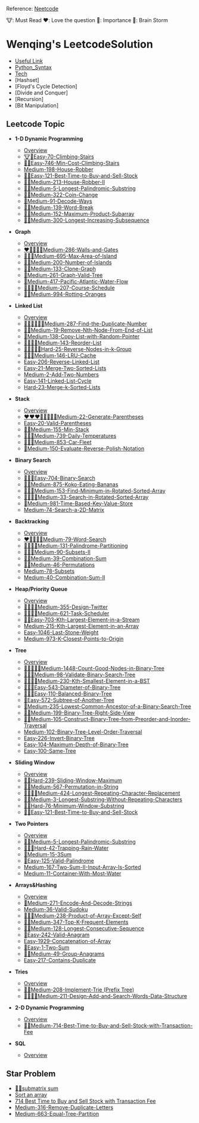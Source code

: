 Reference: [Neetcode](https://neetcode.io/practice)

🐮: Must Read
❤️: Love the question
🌟: Importance
🧠: Brain Storm

# Wenqing's LeetcodeSolution
  - [Useful Link](useful-link.md)
  - [Python_Syntax](python_syntax.md)
  - [Tech](tech.md)
  - [Hashset]
  - [Floyd's Cycle Detection]
  - [Divide and Conquer]
  - [Recursion]
  - [Bit Manipulation]

## Leetcode Topic

- **1-D Dynamic Programming**
  - [Overview](1-D-Dynamic-Programming/1-D-Dynamic-Programming.md)
  - [🐮🌟Easy-70-Climbing-Stairs](1-D-Dynamic-Programming/Easy-70-Climbing-Stairs.md)
  - [🧠🌟Easy-746-Min-Cost-Climbing-Stairs](1-D-Dynamic-Programming/Easy-746-Min-Cost-Climbing-Stairs.md)
  - [Medium-198-House-Robber](1-D-Dynamic-Programming/Medium-198-House-Robber.md)
  - [🧠🌟Easy-121-Best-Time-to-Buy-and-Sell-Stock](1-D-Dynamic-Programming/Easy-121-Best-Time-to-Buy-and-Sell-Stock.md)
  - [🧠🌟Medium-213-House-Robber-II](1-D-Dynamic-Programming/Medium-213-House-Robber-II.md)
  - [🧠🧠Medium-5-Longest-Palindromic-Substring](1-D-Dynamic-Programming/Medium-5-Longest-Palindromic-Substring.md)
  - [🧠🌟Medium-322-Coin-Change](1-D-Dynamic-Programming/Medium-322-Coin-Change.md)
  - [🌟Medium-91-Decode-Ways](1-D-Dynamic-Programming/Medium-91-Decode-Ways.md)
  - [🧠🌟Medium-139-Word-Break](1-D-Dynamic-Programming/Medium-139-Word-Break.md)
  - [🧠🌟Medium-152-Maximum-Product-Subarray](1-D-Dynamic-Programming/Medium-152-Maximum-Product-Subarray.md)
  - [🧠🌟Medium-300-Longest-Increasing-Subsequence](1-D-Dynamic-Programming/Medium-300-Longest-Increasing-Subsequence.md)
 

- **Graph**
  - [Overview](Graph/Graph.md)
  - [❤️🧠🌟🌟🌟Medium-286-Walls-and-Gates](Graph/Medium-286-Walls-and-Gates.md)
  - [🌟🌟🌟Medium-695-Max-Area-of-Island](Graph/Medium-695-Max-Area-of-Island.md)
  - [🌟🌟Medium-200-Number-of-Islands](Graph/Medium-200-Number-of-Islands.md)
  - [🧠🌟Medium-133-Clone-Graph](Graph/Medium-133-Clone-Graph.md)
  - [🧠Medium-261-Graph-Valid-Tree](Graph/Medium-261-Graph-Valid-Tree.md)
  - [🌟Medium-417-Pacific-Atlantic-Water-Flow](Graph/Medium-417-Pacific-Atlantic-Water-Flow.md)
  - [🧠🧠🌟🌟Medium-207-Course-Schedule](Graph/Medium-207-Course-Schedule.md)
  - [🌟🌟Medium-994-Rotting-Oranges](Graph/Medium-994-Rotting-Oranges.md)

- **Linked List**
  - [Overview](Linked-List/Linked-List.md)
  - [🧠🧠🧠🌟🌟🌟Medium-287-Find-the-Duplicate-Number](Linked-List/Medium-287-Find-the-Duplicate-Number.md)
  - [🧠🧠Medium-19-Remove-Nth-Node-From-End-of-List](Linked-List/Medium-19-Remove-Nth-Node-From-End-of-List.md)
  - [🧠Medium-138-Copy-List-with-Random-Pointer](Linked-List/Medium-138-Copy-List-with-Random-Pointer.md)
  - [🧠🧠🌟🌟Medium-143-Reorder-List](Linked-List/Medium-143-Reorder-List.md)
  - [🧠🧠🧠🌟🌟Hard-25-Reverse-Nodes-in-k-Group](Linked-List/Hard-25-Reverse-Nodes-in-k-Group.md)
  - [🌟🌟🌟Medium-146-LRU-Cache](Linked-List/Medium-146-LRU-Cache.md)
  - [Easy-206-Reverse-Linked-List](Linked-List/Easy-206-Reverse-Linked-List.md)
  - [Easy-21-Merge-Two-Sorted-Lists](Linked-List/Easy-21-Merge-Two-Sorted-Lists.md)
  - [Medium-2-Add-Two-Numbers](Linked-List/Medium-2-Add-Two-Numbers.md)
  - [Easy-141-Linked-List-Cycle](Linked-List/Easy-141-Linked-List-Cycle.md)
  - [Hard-23-Merge-k-Sorted-Lists](Linked-List/Hard-23-Merge-k-Sorted-Lists.md)

- **Stack**
  - [Overview](Stack/stack.md)
  - [❤️❤️❤️🧠🧠🌟🌟🌟Medium-22-Generate-Parentheses](Stack/Medium-22-Generate-Parentheses.md)
  - [Easy-20-Valid-Parentheses](Stack/Easy-20-Valid-Parentheses.md)
  - [🧠🌟Medium-155-Min-Stack](Stack/Medium-155-Min-Stack.md)
  - [🧠🌟🌟Medium-739-Daily-Temperatures](Stack/Medium-739-Daily-Temperatures.md)
  - [🧠🌟🌟Medium-853-Car-Fleet](Stack/Medium-853-Car-Fleet.md)
  - [🧠Medium-150-Evaluate-Reverse-Polish-Notation](Stack/Medium-150-Evaluate-Reverse-Polish-Notation.md)

- **Binary Search**
  - [Overview](Binary-Search/Binary-Search.md)
  - [🌟🌟🌟Easy-704-Binary-Search](Binary-Search/Easy-704-Binary-Search.md)
  - [🧠🌟Medium-875-Koko-Eating-Bananas](Binary-Search/Medium-875-Koko-Eating-Bananas.md)
  - [🧠🧠🌟Medium-153-Find-Minimum-in-Rotated-Sorted-Array](Binary-Search/Medium-153-Find-Minimum-in-Rotated-Sorted-Array.md)
  - [🧠🧠🧠🤷Medium-33-Search-in-Rotated-Sorted-Array](Binary-Search/Medium-33-Search-in-Rotated-Sorted-Array.md)
  - [🤷Medium-981-Time-Based-Key-Value-Store](Binary-Search/Medium-981-Time-Based-Key-Value-Store.md)
  - [Medium-74-Search-a-2D-Matrix](Binary-Search/Medium-74-Search-a-2D-Matrix.md)

- **Backtracking**
  - [Overview](Backtracking/backtracking.md)
  - [❤️🧠🌟🌟🌟Medium-79-Word-Search](Backtracking/Medium-79-Word-Search.md)
  - [🧠🧠🧠🌟Medium-131-Palindrome-Partitioning](Backtracking/Medium-131-Palindrome-Partitioning.md)
  - [🌟🌟🌟Medium-90-Subsets-II](Backtracking/Medium-90-Subsets-II.md)
  - [🌟🌟Medium-39-Combination-Sum](Backtracking/Medium-39-Combination-Sum.md)
  - [🧠🧠Medium-46-Permutations](Backtracking/Medium-46-Permutations.md)
  - [Medium-78-Subsets](Backtracking/Medium-78-Subsets.md)
  - [Medium-40-Combination-Sum-II](Backtracking/Medium-40-Combination-Sum-II.md)

- **Heap/Priority Queue**
  - [Overview](Heap-Priority-Queue/Heap.md)
  - [🧠🌟🌟🌟Medium-355-Design-Twitter](Heap-Priority-Queue/Medium-355-Design-Twitter.md)
  - [🧠🧠🌟🌟Medium-621-Task-Scheduler](Heap-Priority-Queue/Medium-621-Task-Scheduler.md)
  - [🌟🌟Easy-703-Kth-Largest-Element-in-a-Stream](Heap-Priority-Queue/Easy-703-Kth-Largest-Element-in-a-Stream.md)
  - [Medium-215-Kth-Largest-Element-in-an-Array](Heap-Priority-Queue/Medium-215-Kth-Largest-Element-in-an-Array.md)
  - [Easy-1046-Last-Stone-Weight](Heap-Priority-Queue/Easy-1046-Last-Stone-Weight.md)
  - [Medium-973-K-Closest-Points-to-Origin](Heap-Priority-Queue/Medium-973-K-Closest-Points-to-Origin.md) 

- **Tree**
  - [Overview](Tree/Tree.md)
  - [🧠🧠🌟🌟🌟Medium-1448-Count-Good-Nodes-in-Binary-Tree](Tree/Medium-1448-Count-Good-Nodes-in-Binary-Tree.md)
  - [🧠🌟🌟Medium-98-Validate-Binary-Search-Tree](Tree/Medium-98-Validate-Binary-Search-Tree.md)
  - [🧠🧠🧠🌟Medium-230-Kth-Smallest-Element-in-a-BST](Tree/Medium-230-Kth-Smallest-Element-in-a-BST.md)
  - [🧠🌟🌟Easy-543-Diameter-of-Binary-Tree](Tree/Easy-543-Diameter-of-Binary-Tree.md)
  - [🧠🌟🌟Easy-110-Balanced-Binary-Tree](Tree/Easy-110-Balanced-Binary-Tree.md)
  - [🌟Easy-572-Subtree-of-Another-Tree](Tree/Easy-572-Subtree-of-Another-Tree.md)
  - [🧠Medium-235-Lowest-Common-Ancestor-of-a-Binary-Search-Tree](Tree/Medium-235-Lowest-Common-Ancestor-of-a-Binary-Search-Tree.md)
  - [🌟🌟Medium-199-Binary-Tree-Right-Side-View](Tree/Medium-199-Binary-Tree-Right-Side-View.md)
  - [🧠🧠Medium-105-Construct-Binary-Tree-from-Preorder-and-Inorder-Traversal](Tree/Medium-105-Construct-Binary-Tree-from-Preorder-and-Inorder-Traversal.md)
  - [Medium-102-Binary-Tree-Level-Order-Traversal](Tree/Medium-102-Binary-Tree-Level-Order-Traversal.md)
  - [Easy-226-Invert-Binary-Tree](Tree/Easy-226-Invert-Binary-Tree.md)
  - [Easy-104-Maximum-Depth-of-Binary-Tree](Tree/Easy-104-Maximum-Depth-of-Binary-Tree.md)
  - [Easy-100-Same-Tree](Tree/Easy-100-Same-Tree.md)

- **Sliding Window**
  - [Overview](Sliding-Window/Sliding-Window.md)
  - [🌟🧠Hard-239-Sliding-Window-Maximum](Sliding-Window/Hard-239-Sliding-Window-Maximum.md)
  - [🌟🧠Medium-567-Permutation-in-String](Sliding-Window/Medium-567-Permutation-in-String.md)
  - [🌟🌟🧠🧠Medium-424-Longest-Repeating-Character-Replacement](Sliding-Window/Medium-424-Longest-Repeating-Character-Replacement.md)
  - [🌟🌟Medium-3-Longest-Substring-Without-Repeating-Characters](Sliding-Window/Medium-3-Longest-Substring-Without-Repeating-Characters.md)
  - [🌟🧠Hard-76-Minimum-Window-Substring](Sliding-Window/Hard-76-Minimum-Window-Substring.md)
  - [🌟🧠Easy-121-Best-Time-to-Buy-and-Sell-Stock](Sliding-Window/Easy-121-Best-Time-to-Buy-and-Sell-Stock.md)

- **Two Pointers**
  - [Overview](Two-Pointers.md)
  - [🧠🧠Medium-5-Longest-Palindromic-Substring](Two-Pointers/Medium-5-Longest-Palindromic-Substring.md)
  - [🌟🧠🧠Hard-42-Trapping-Rain-Water](Two-Pointers/42-Trapping-Rain-Water.md)
  - [🌟Medium-15-3Sum](Two-Pointers/15-3Sum.md)
  - [🌟Easy-125-Valid-Palindrome](Two-Pointers/125-Valid-Palindrome.md)
  - [Medium-167-Two-Sum-II-Input-Array-Is-Sorted](Two-Pointers/167-Two-Sum-II-Input-Array-Is-Sorted.md)
  - [Medium-11-Container-With-Most-Water](Two-Pointers/11-Container-With-Most-Water.md)
 
- **Arrays&Hashing**
  - [Overview](Arrays&Hashing.md)
  - [🧠Medium-271-Encode-And-Decode-Strings](Arrays&Hashing/271_Encode_And_Decode_Strings.md)
  - [Medium-36-Valid-Sudoku](Arrays&Hashing/36_Valid_Sudoku.md)
  - [🌟🌟🧠Medium-238-Product-of-Array-Except-Self](Arrays&Hashing/238_Product_of_Array_Except_Self.md)
  - [🌟🌟Medium-347-Top-K-Frequent-Elements](Arrays&Hashing/347_Top_K_Frequent_Elements.md)
  - [🌟🧠Medium-128-Longest-Consecutive-Sequence](Arrays&Hashing/128_Longest_Consecutive_Sequence.md)
  - [🌟Easy-242-Valid-Anagram](Arrays&Hashing/242_Valid_Anagram.md)
  - [Easy-1929-Concatenation-of-Array](Arrays&Hashing/1929_Concatenation_of_Array.md)
  - [🌟Easy-1-Two-Sum](Arrays&Hashing/1_Two_Sum.md)
  - [🌟🌟Medium-49-Group-Anagrams](Arrays&Hashing/49_Group_Anagrams.md)
  - [Easy-217-Contains-Duplicate](Arrays&Hashing/217_Contains_Duplicate.md) 

- **Tries**
  - [Overview](Tries/Tries.md)
  - [🌟🌟Medium-208-Implement-Trie (Prefix Tree)](Tries/Medium-208-Implement-Trie-Prefix-Tree.md)
  - [🧠🧠🌟🌟Medium-211-Design-Add-and-Search-Words-Data-Structure](Tries/Medium-211-Design-Add-and-Search-Words-Data-Structure.md)
    

- **2-D Dynamic Programming**
  - [Overview](2-D-Dynamic-Programming/2-D-Dynamic-Programming.md)
  - [🧠🌟Medium-714-Best-Time-to-Buy-and-Sell-Stock-with-Transaction-Fee](2-D-Dynamic-Programming/Medium-714-Best-Time-to-Buy-and-Sell-Stock-with-Transaction-Fee.md)
- **SQL**
  - [Overview](SQL/sql.md)


## Star Problem
 - [🌟🌟submatrix sum](Star-Problem/submatrix-sum.md)
 - [Sort an array](Star-Problem/Sort_an_array.md)
 - [714 Best Time to Buy and Sell Stock with Transaction Fee](Star-Problem/714-Best-Time-to-Buy-and-Sell-Stock-with-Transaction-Fee.md)
 - [Medium-316-Remove-Duplicate-Letters](Star-Problem/Medium-316-Remove-Duplicate-Letters.md)
 - [Medium-663-Equal-Tree-Partition](Star-Problem/Medium-663-Equal-Tree-Partition.md)

